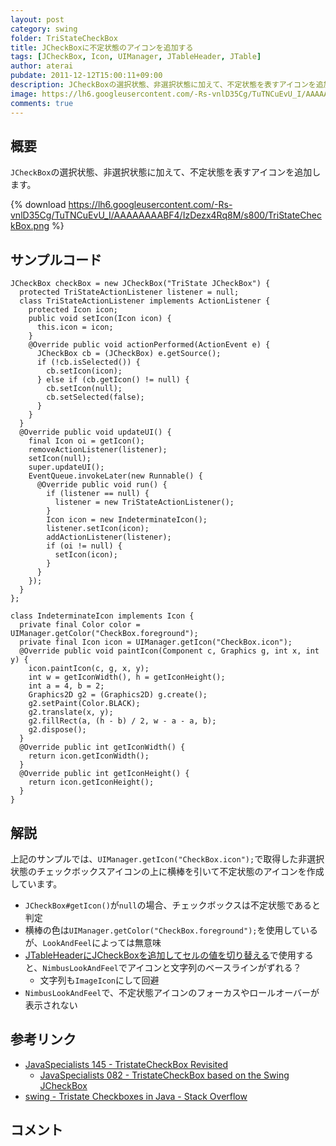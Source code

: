 ```yaml
---
layout: post
category: swing
folder: TriStateCheckBox
title: JCheckBoxに不定状態のアイコンを追加する
tags: [JCheckBox, Icon, UIManager, JTableHeader, JTable]
author: aterai
pubdate: 2011-12-12T15:00:11+09:00
description: JCheckBoxの選択状態、非選択状態に加えて、不定状態を表すアイコンを追加します。
image: https://lh6.googleusercontent.com/-Rs-vnlD35Cg/TuTNCuEvU_I/AAAAAAAABF4/IzDezx4Rq8M/s800/TriStateCheckBox.png
comments: true
---
```

## 概要
`JCheckBox`の選択状態、非選択状態に加えて、不定状態を表すアイコンを追加します。

{% download https://lh6.googleusercontent.com/-Rs-vnlD35Cg/TuTNCuEvU_I/AAAAAAAABF4/IzDezx4Rq8M/s800/TriStateCheckBox.png %}

## サンプルコード
<pre class="prettyprint"><code>JCheckBox checkBox = new JCheckBox("TriState JCheckBox") {
  protected TriStateActionListener listener = null;
  class TriStateActionListener implements ActionListener {
    protected Icon icon;
    public void setIcon(Icon icon) {
      this.icon = icon;
    }
    @Override public void actionPerformed(ActionEvent e) {
      JCheckBox cb = (JCheckBox) e.getSource();
      if (!cb.isSelected()) {
        cb.setIcon(icon);
      } else if (cb.getIcon() != null) {
        cb.setIcon(null);
        cb.setSelected(false);
      }
    }
  }
  @Override public void updateUI() {
    final Icon oi = getIcon();
    removeActionListener(listener);
    setIcon(null);
    super.updateUI();
    EventQueue.invokeLater(new Runnable() {
      @Override public void run() {
        if (listener == null) {
          listener = new TriStateActionListener();
        }
        Icon icon = new IndeterminateIcon();
        listener.setIcon(icon);
        addActionListener(listener);
        if (oi != null) {
          setIcon(icon);
        }
      }
    });
  }
};

class IndeterminateIcon implements Icon {
  private final Color color = UIManager.getColor("CheckBox.foreground");
  private final Icon icon = UIManager.getIcon("CheckBox.icon");
  @Override public void paintIcon(Component c, Graphics g, int x, int y) {
    icon.paintIcon(c, g, x, y);
    int w = getIconWidth(), h = getIconHeight();
    int a = 4, b = 2;
    Graphics2D g2 = (Graphics2D) g.create();
    g2.setPaint(Color.BLACK);
    g2.translate(x, y);
    g2.fillRect(a, (h - b) / 2, w - a - a, b);
    g2.dispose();
  }
  @Override public int getIconWidth() {
    return icon.getIconWidth();
  }
  @Override public int getIconHeight() {
    return icon.getIconHeight();
  }
}
</code></pre>

## 解説
上記のサンプルでは、`UIManager.getIcon("CheckBox.icon");`で取得した非選択状態のチェックボックスアイコンの上に横棒を引いて不定状態のアイコンを作成しています。

- `JCheckBox#getIcon()`が`null`の場合、チェックボックスは不定状態であると判定
- 横棒の色は`UIManager.getColor("CheckBox.foreground");`を使用しているが、`LookAndFeel`によっては無意味
- [JTableHeaderにJCheckBoxを追加してセルの値を切り替える](https://ateraimemo.com/Swing/TableHeaderCheckBox.html)で使用すると、`NimbusLookAndFeel`でアイコンと文字列のベースラインがずれる？
    - 文字列も`ImageIcon`にして回避
- `NimbusLookAndFeel`で、不定状態アイコンのフォーカスやロールオーバーが表示されない

<!-- dummy comment line for breaking list -->

## 参考リンク
- [JavaSpecialists 145 - TristateCheckBox Revisited](https://www.javaspecialists.eu/archive/Issue145.html)
    - [JavaSpecialists 082 - TristateCheckBox based on the Swing JCheckBox](https://www.javaspecialists.eu/archive/Issue082.html)
- [swing - Tristate Checkboxes in Java - Stack Overflow](https://stackoverflow.com/questions/1263323/tristate-checkboxes-in-java)

<!-- dummy comment line for breaking list -->

## コメント
